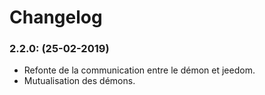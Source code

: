 # Changelog

### 2.2.0:  (25-02-2019)

* Refonte de la communication entre le démon et jeedom.
* Mutualisation des démons. 

